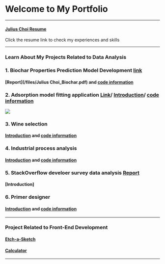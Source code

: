 # Welcome to My Portfolio

---

#### [Julius Choi Resume](/files/resume.pdf)
Click the resume link to check my experiences and skills

---
### Learn About My Projects Related to Data Analysis

### 1. Biochar Properties Prediction Model Development [link](/bank.md)
<!--<img src="images/charcoal.png?raw=true"/>-->
#### [Report](/files/Julius Choi_Biochar.pdf) and [code information](/bank.md)

###  2. Adsorption model fitting application [Link](https://drspchoi.pythonanywhere.com/)/ [Introduction](/files/adsorption.md)/ [code information](https://github.com/drspchoi/adsorption)
<img src="../images/adsorption.png?raw=true"/>

### 3. Wine selection
#### [Introduction](/files/adsorption.md) and [code information](https://github.com/drspchoi/adsorption)

### 4. Industrial process analysis
#### [Introduction](/files/adsorption.md) and [code information](https://github.com/drspchoi/adsorption)

### 5. StackOverflow develoer survey data analysis [Report](/files/Stack-Overflow-developer-survey-JC.pdf)
#### [Introduction]

### 6. Primer designer 
#### [Introduction](/files/adsorption.md) and [code information](https://github.com/drspchoi/adsorption)


---
<!--
#### [Linked File Project](/files/Day 12 - 21 days to data.pdf)
<img src="images/Julius Choi.png?raw=true"/>
I am going to add my biochar project and some projects from IBM data analyst program.  

---
#### [External Link Project](https://www.linkedin.com/in/drspchoi)
[<img src="images/21 Days To Data Challenge What I've Learned Cover.png?raw=true"/>](https://www.linkedin.com/in/JuliusChoi)
I still have no idea what I would include here


---
#### [Education Project](https://www.linkedin.com/pulse/massachusetts-education-analysis-samantha-paul/)
[<img src="images/21 Days To Data Challenge What I've Learned Cover.png?raw=true"/>](https://www.linkedin.com/pulse/what-i-learned-21-days-data-avery-smith)
In this case study from Data Analytics Accelerator, I was prompted to analyze the State of Massachusetts education data. The main focuses were:
What schools are struggling the most?
How does class size affect college admission?
What are the top math schools in the state? 

---
-->
### Project Related to Front-End Development

#### [Etch-a-Sketch](https://drspchoi.github.io/etch-a-sketch/)
#### [Calculator](https://drspchoi.github.io/calculator/)

---




